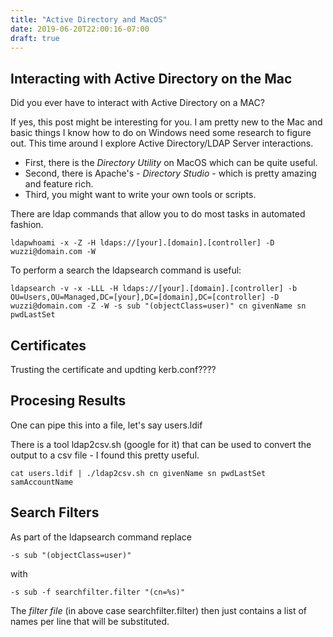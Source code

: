 ```yaml
---
title: "Active Directory and MacOS"
date: 2019-06-20T22:00:16-07:00
draft: true
---
```



## Interacting with Active Directory on the Mac

Did you ever have to interact with Active Directory on a MAC? 

If yes, this post might be interesting for you. I am pretty new to the Mac and basic things I know how to do on Windows need some research to figure out. This time around I explore Active Directory/LDAP Server interactions.

* First, there is the *Directory Utility* on MacOS which can be quite useful.
* Second, there is Apache's - *Directory Studio* - which is pretty amazing and feature rich.
* Third, you might want to write your own tools or scripts. 


There are ldap commands that allow you to do most tasks in automated fashion.

    ldapwhoami -x -Z -H ldaps://[your].[domain].[controller] -D wuzzi@domain.com -W

To perform a search the ldapsearch command is useful:

    ldapsearch -v -x -LLL -H ldaps://[your].[domain].[controller] -b OU=Users,OU=Managed,DC=[your],DC=[domain],DC=[controller] -D wuzzi@domain.com -Z -W -s sub "(objectClass=user)" cn givenName sn pwdLastSet

## Certificates
Trusting the certificate and updting kerb.conf????

## Procesing Results
One can pipe this into a file, let's say users.ldif

There is a tool ldap2csv.sh (google for it) that can be used to convert the output to a csv file - I found this pretty useful.

    cat users.ldif | ./ldap2csv.sh cn givenName sn pwdLastSet samAccountName

## Search Filters

As part of the ldapsearch command replace 

    -s sub "(objectClass=user)"

with
    
    -s sub -f searchfilter.filter "(cn=%s)"
 
The *filter file* (in above case searchfilter.filter)  then just contains a list of names per line that will be substituted.